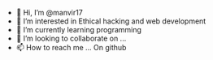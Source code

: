 - 👋 Hi, I’m @manvir17
- 👀 I’m interested in Ethical hacking and web development
- 🌱 I’m currently learning programming
- 💞️ I’m looking to collaborate on ...
- 📫 How to reach me ... On github

<!---
manvir17/manvir17 is a ✨ special ✨ repository because its `README.md` (this file) appears on your GitHub profile.
You can click the Preview link to take a look at your changes.
--->
